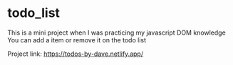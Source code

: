 # todo_list
This is a mini project when I was practicing my javascript DOM knowledge
You can add a item or remove it on the todo list

Project link: https://todos-by-dave.netlify.app/
